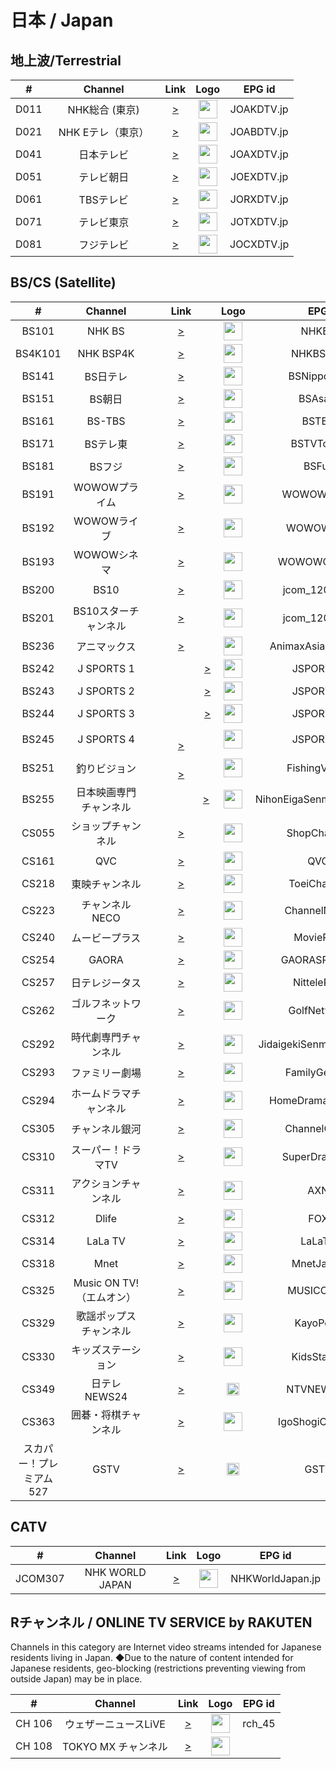 <h1>日本 / Japan</h1>

<h2> 地上波/Terrestrial </h2>

| #  |        Channel        |                                                                                    Link                                                                                     |                                                                                     Logo                                                                                      |         EPG id         |
|:--:|:---------------------:|:---------------------------------------------------------------------------------------------------------------------------------------------------------------------------:|:-----------------------------------------------------------------------------------------------------------------------------------------------------------------------------:|:----------------------:|
| D011  |    NHK総合 (東京) 　    |                                 [>](https://stream01.willfonk.com/live_playlist.m3u8?cid=BS291&r=FHD&ccode=JP&m=d0:20:20:04:35:cc&t=0d6938cb3dcf4b79848bc1753a59daf1)                                                 |                                                           <img height="30" src="https://i.imgur.com/fAZ2BEZ.png"/>                                                            |       JOAKDTV.jp       |
| D021  |    NHK Eテレ（東京） 　   |                         [>](https://stream01.willfonk.com/live_playlist.m3u8?cid=BS292&r=FHD&ccode=JP&m=d0:20:20:04:35:cc&t=0d6938cb3dcf4b79848bc1753a59daf1)                                                 |                                                           <img height="30" src="https://i.imgur.com/WxtftlO.png"/>                                                            |       JOABDTV.jp       |
| D041  |   日本テレビ   |                                                [>](https://stream01.willfonk.com/live_playlist.m3u8?cid=BS294&r=FHD&ccode=JP&m=d0:20:20:04:35:cc&t=0d6938cb3dcf4b79848bc1753a59daf1)                                                 |                                                           <img height="30" src="https://i.imgur.com/ecbM7QS.png"/>                                                            |       JOAXDTV.jp       |
| D051  |    テレビ朝日       |                                           [>](https://stream01.willfonk.com/live_playlist.m3u8?cid=BS295&r=FHD&ccode=JP&m=d0:20:20:04:35:cc&t=0d6938cb3dcf4b79848bc1753a59daf1)                                                 |                                                           <img height="30" src="https://i.imgur.com/5XnMfcR.png"/>                                                            |       JOEXDTV.jp       |
| D061  |    TBSテレビ        |                                           [>](https://stream01.willfonk.com/live_playlist.m3u8?cid=BS296&r=FHD&ccode=JP&m=d0:20:20:04:35:cc&t=0d6938cb3dcf4b79848bc1753a59daf1)                                                 |                                                          <img height="30" src="https://i.imgur.com/jIZ9TlO.png"/> |       JORXDTV.jp       |
| D071  |   テレビ東京       |                                             [>](https://stream01.willfonk.com/live_playlist.m3u8?cid=BS297&r=FHD&ccode=JP&m=d0:20:20:04:35:cc&t=0d6938cb3dcf4b79848bc1753a59daf1)                                                 |                                                           <img height="30" src="https://i.imgur.com/U8jBxEi.png"/>                                                            |       JOTXDTV.jp       |
| D081 |   フジテレビ   |                                                [>](https://stream01.willfonk.com/live_playlist.m3u8?cid=BS298&r=FHD&ccode=JP&m=d0:20:20:04:35:cc&t=0d6938cb3dcf4b79848bc1753a59daf1)                                                 |                                                           <img height="30" src="https://i.imgur.com/epJYc7P.png"/>                                                            |       JOCXDTV.jp       |

<h2> BS/CS (Satellite) </h2>

| # |       Channel        |                                                       Link                                                       |                           Logo                           |    EPG id     |
|:-:|:--------------------:|:----------------------------------------------------------------------------------------------------------------:|:--------------------------------------------------------:|:-------------:|
| BS101 |        NHK BS        |                   [>](https://stream01.willfonk.com/live_playlist.m3u8?cid=BS101&r=FHD&ccode=JP&m=d0:20:20:04:35:cc&t=0d6938cb3dcf4b79848bc1753a59daf1)                   | <img height="30" src="https://i.imgur.com/t0uZcSR.png"/> |   NHKBS.jp    |
| BS4K101 |      NHK BSP4K       |                   [>](https://stream01.willfonk.com/live_playlist.m3u8?cid=BS103&r=FHD&ccode=JP&m=d0:20:20:04:35:cc&t=0d6938cb3dcf4b79848bc1753a59daf1)                   | <img height="30" src="https://i.imgur.com/uvPpFo5.png"/> |  NHKBSP4K.jp  |
| BS141 |       BS日テレ        |                   [>](https://stream01.willfonk.com/live_playlist.m3u8?cid=BS141&r=FHD&ccode=JP&m=d0:20:20:04:35:cc&t=0d6938cb3dcf4b79848bc1753a59daf1)                   | <img height="30" src="https://i.imgur.com/26ATUNc.png"/> | BSNipponTV.jp |
| BS151 |       BS朝日       | [>](https://stream01.willfonk.com/live_playlist.m3u8?cid=BS151&r=FHD&ccode=JP&m=d0:20:20:04:35:cc&t=0d6938cb3dcf4b79848bc1753a59daf1) | <img height="30" src="https://i.imgur.com/Cl68ZMA.png"/> |  BSAsahi.jp   |
| BS161 |        BS-TBS        |                   [>](https://stream01.willfonk.com/live_playlist.m3u8?cid=BS161&r=FHD&ccode=JP&m=d0:20:20:04:35:cc&t=0d6938cb3dcf4b79848bc1753a59daf1)                   | <img height="30" src="https://i.imgur.com/BSt9UG2.png"/> |   BSTBS.jp    |
| BS171 |     BSテレ東      | [>](https://stream01.willfonk.com/live_playlist.m3u8?cid=BS171&r=FHD&ccode=JP&m=d0:20:20:04:35:cc&t=0d6938cb3dcf4b79848bc1753a59daf1) | <img height="30" src="https://i.imgur.com/LsQlNcz.png"/> | BSTVTokyo.jp  |
| BS181 |     BSフジ        |                   [>](https://stream01.willfonk.com/live_playlist.m3u8?cid=BS181&r=FHD&ccode=JP&m=d0:20:20:04:35:cc&t=0d6938cb3dcf4b79848bc1753a59daf1)                   | <img height="30" src="https://i.imgur.com/N4xeDxJ.png"/> |   BSFuji.jp   |
| BS191 |  WOWOWプライム     |    [>](https://stream01.willfonk.com/live_playlist.m3u8?cid=BS191&r=FHD&ccode=JP&m=d0:20:20:04:35:cc&t=0d6938cb3dcf4b79848bc1753a59daf1) | <img height="30" src="https://www.lyngsat.com/logo/tv/ww/wowow_prime.png"/> | WOWOWPrime.jp |
| BS192 |  WOWOWライブ         |     [>](https://stream01.willfonk.com/live_playlist.m3u8?cid=BS192&r=FHD&ccode=JP&m=d0:20:20:04:35:cc&t=0d6938cb3dcf4b79848bc1753a59daf1) |  <img height="30" src="https://www.lyngsat.com/logo/tv/ww/wowow_live.png"/> | WOWOWLive.jp |
| BS193 |  WOWOWシネマ　     |     [>](https://stream01.willfonk.com/live_playlist.m3u8?cid=BS193&r=FHD&ccode=JP&m=d0:20:20:04:35:cc&t=0d6938cb3dcf4b79848bc1753a59daf1) |  <img height="30" src="https://www.lyngsat.com/logo/tv/ww/wowow_cinema.png"/> | WOWOWCinema.jp |
| BS200 |     BS10        |      [>](https://stream01.willfonk.com/live_playlist.m3u8?cid=BS263&r=FHD&ccode=JP&m=d0:20:20:04:35:cc&t=0d6938cb3dcf4b79848bc1753a59daf1) |  <img height="30" src="https://upload.wikimedia.org/wikipedia/commons/thumb/8/8c/Japan_BS10_logo.svg/250px-Japan_BS10_logo.svg.png"/> | jcom_120_110_4 |
| BS201 | BS10スターチャンネル  |      [>](https://stream01.willfonk.com/live_playlist.m3u8?cid=BS200&r=FHD&ccode=JP&m=d0:20:20:04:35:cc&t=0d6938cb3dcf4b79848bc1753a59daf1) |  <img height="30" src="https://i.imgur.com/SN0ED0U.png"/> | jcom_120_200_4 |
| BS236 |  アニマックス　　　　　　 |      [>](https://stream01.willfonk.com/live_playlist.m3u8?cid=BS236&r=FHD&ccode=JP&m=d0:20:20:04:35:cc&t=0d6938cb3dcf4b79848bc1753a59daf1) |  <img height="30" src="https://i.imgur.com/jO0qUvj.png"/> | AnimaxAsia.sg@Japan |
| BS242 |  J SPORTS 1     |　　　　　 [>](https://stream01.willfonk.com/live_playlist.m3u8?cid=BS242&r=FHD&ccode=JP&m=d0:20:20:04:35:cc&t=0d6938cb3dcf4b79848bc1753a59daf1) |  <img height="30" src="https://www.starcat.co.jp/ch/upload/channel/69/jsports1_logo.jpg"/> | JSPORTS1.jp |
| BS243 |  J SPORTS 2     |　　　　　 [>](https://stream01.willfonk.com/live_playlist.m3u8?cid=BS243&r=FHD&ccode=JP&m=d0:20:20:04:35:cc&t=0d6938cb3dcf4b79848bc1753a59daf1) |  <img height="30" src="https://www.starcat.co.jp/ch/upload/channel/70/jsports2_logo.jpg"/> | JSPORTS2.jp |
| BS244 |  J SPORTS 3     |　　　　　 [>](https://stream01.willfonk.com/live_playlist.m3u8?cid=BS244&r=FHD&ccode=JP&m=d0:20:20:04:35:cc&t=0d6938cb3dcf4b79848bc1753a59daf1) |  <img height="30" src="https://www.starcat.co.jp/ch/upload/channel/71/jsports3_logo.jpg"/> | JSPORTS3.jp |
| BS245 |  J SPORTS 4     |　　　　　　 [>](https://stream01.willfonk.com/live_playlist.m3u8?cid=BS245&r=FHD&ccode=JP&m=d0:20:20:04:35:cc&t=0d6938cb3dcf4b79848bc1753a59daf1) |  <img height="30" src="https://www.starcat.co.jp/ch/upload/channel/74/jsports4_logo.jpg"/> | JSPORTS4.jp |
| BS251 |   釣りビジョン      |　　　　　　 [>](https://stream01.willfonk.com/live_playlist.m3u8?cid=BS251&r=FHD&ccode=JP&m=d0:20:20:04:35:cc&t=0d6938cb3dcf4b79848bc1753a59daf1) |  <img height="30" src="https://i.imgur.com/Yc7JvSK.png"/> | FishingVision.jp |
| BS255 | 日本映画専門チャンネル　|　　　　　[>](https://stream01.willfonk.com/live_playlist.m3u8?cid=BS255&r=FHD&ccode=JP&m=d0:20:20:04:35:cc&t=0d6938cb3dcf4b79848bc1753a59daf1) |  <img height="30" src="https://i.imgur.com/HdC3Hdc.png"/> | NihonEigaSenmonChannel.jp |
| CS055 |     ショップチャンネル      |                                                               [>](https://stream3.shopch.jp/HLS/master.m3u8)                                                                |                                                           <img height="30" src="https://i.imgur.com/CCMAF7W.png"/>                                                            |     ShopChannel.jp     |
| CS161 |          QVC          |                                                             [>](https://cdn-live1.qvc.jp/iPhone/1501/1501.m3u8)                                                             |                                                           <img height="30" src="https://i.imgur.com/FznYA39.png"/>                                                            |         QVC.jp         |
| CS218 |  東映チャンネル |                                                          [>](https://stream01.willfonk.com/live_playlist.m3u8?cid=CS218&r=FHD&ccode=JP&m=d0:20:20:04:35:cc&t=0d6938cb3dcf4b79848bc1753a59daf1)                                                                                                                                                                                                                    |       <img height="30" src="https://www.lyngsat-logo.com/logo/tv/tt/toei_channel.png"/>        |  ToeiChannel.jp                         |                                                                                                                                                              
| CS223 | チャンネルNECO  |                                                          [>](https://stream01.willfonk.com/live_playlist.m3u8?cid=CS223&r=FHD&ccode=JP&m=d0:20:20:04:35:cc&t=0d6938cb3dcf4b79848bc1753a59daf1)                                                                                                                                                                                                                    |       <img height="30" src="https://www.lyngsat-logo.com/logo/tv/cc/channel-neco-jp.png"/>        |  ChannelNECO.jp                        |                                                                                                                                                              
| CS240 | ムービープラス  |                                                          [>](https://stream01.willfonk.com/live_playlist.m3u8?cid=CS240&r=FHD&ccode=JP&m=d0:20:20:04:35:cc&t=0d6938cb3dcf4b79848bc1753a59daf1)                                                                                                                                                                                                                    |       <img height="30" src="https://www.lyngsat-logo.com/logo/tv/mm/movie_plus_jp.png"/>        |   MoviePlus.jp                   |                                                                                                                                                              
| CS254 | GAORA  |                                                          [>](https://stream01.willfonk.com/live_playlist.m3u8?cid=CS254&r=FHD&ccode=JP&m=d0:20:20:04:35:cc&t=0d6938cb3dcf4b79848bc1753a59daf1)                                                                                                                                                                                                                    |       <img height="30" src="https://upload.wikimedia.org/wikipedia/commons/thumb/d/d3/GAORA_SPORTS_logo.svg/2560px-GAORA_SPORTS_logo.svg.png"/>        |    GAORASPORTS.jp                                                |                                                                                                                                                              
| CS257 | 日テレジータス  |                                                          [>](https://stream01.willfonk.com/live_playlist.m3u8?cid=CS257&r=FHD&ccode=JP&m=d0:20:20:04:35:cc&t=0d6938cb3dcf4b79848bc1753a59daf1)                                                                                                                                                                                                                    |       <img height="30" src="https://tvguide.myjcom.jp/monomedia/ch_logo/jcom/logo-65406-166-400x400.png"/>        |   NittelePlus.jp               |                                                                                                                                                              
| CS262 | ゴルフネットワーク  |                                                          [>](https://stream01.willfonk.com/live_playlist.m3u8?cid=CS262&r=FHD&ccode=JP&m=d0:20:20:04:35:cc&t=0d6938cb3dcf4b79848bc1753a59daf1)                                                                                                                                                                                                                    |       <img height="30" src="https://i.postimg.cc/sDY2HML1/logo-new.png"/>        |  GolfNetwork.jp                                   |  
| CS292 | 時代劇専門チャンネル  |                                                          [>](https://stream01.willfonk.com/live_playlist.m3u8?cid=CS292&r=FHD&ccode=JP&m=d0:20:20:04:35:cc&t=0d6938cb3dcf4b79848bc1753a59daf1)                                                                                                                                                                                                                    |       <img height="30" src="https://www.lyngsat-logo.com/logo/tv/jj/jidaigeki.png"/>        |   JidaigekiSenmonChannel.jp                                 |  
| CS293 | ファミリー劇場  |                                                          [>](https://stream01.willfonk.com/live_playlist.m3u8?cid=CS293&r=FHD&ccode=JP&m=d0:20:20:04:35:cc&t=0d6938cb3dcf4b79848bc1753a59daf1)                                                                                                                                                                                                                    |       <img height="30" src="https://i.postimg.cc/k5fXKzj3/o023302751417597653027.jpg"/>        |  FamilyGekijyo.jp             |  
| CS294 | ホームドラマチャンネル  |                                                          [>](https://stream01.willfonk.com/live_playlist.m3u8?cid=CS294&r=FHD&ccode=JP&m=d0:20:20:04:35:cc&t=0d6938cb3dcf4b79848bc1753a59daf1)                                                                                                                                                                                                                    |       <img height="30" src="https://www.lyngsat-logo.com/logo/tv/hh/home-drama-channelpng-jp.png"/>        |   HomeDramaChannel.jp                   |  
| CS305 | チャンネル銀河  |                                                          [>](https://stream01.willfonk.com/live_playlist.m3u8?cid=CS305&r=FHD&ccode=JP&m=d0:20:20:04:35:cc&t=0d6938cb3dcf4b79848bc1753a59daf1)                                                                                                                                                                                                                    |       <img height="30" src="https://www.lyngsat-logo.com/logo/tv/cc/channel_ginga.png"/>        |  ChannelGinga.jp                   |  
| CS310 | スーパー！ドラマTV  |                                                          [>](https://stream01.willfonk.com/live_playlist.m3u8?cid=CS310&r=FHD&ccode=JP&m=d0:20:20:04:35:cc&t=0d6938cb3dcf4b79848bc1753a59daf1)                                                                                                                                                                                                                    |       <img height="30" src="https://www.lyngsat-logo.com/logo/tv/ss/super_drama_tv.png"/>        |       SuperDramaTV.jp                  |  
| CS311 | アクションチャンネル  |                                                          [>](https://stream01.willfonk.com/live_playlist.m3u8?cid=CS311&r=FHD&ccode=JP&m=d0:20:20:04:35:cc&t=0d6938cb3dcf4b79848bc1753a59daf1)                                                                                                                                                                                                                    |       <img height="30" src="https://i.imgur.com/K0YyPwC.png"/>        |    AXN.jp                                            |
 | CS312 | Dlife  |                                                        [>](https://stream01.willfonk.com/live_playlist.m3u8?cid=CS312&r=FHD&ccode=JP&m=d0:20:20:04:35:cc&t=0d6938cb3dcf4b79848bc1753a59daf1)                                                                                                                                                                                                                    |       <img height="30" src="https://i.imgur.com/6gJZHPv.png"/>         |   FOX.jp                           |  
| CS314 | LaLa TV  |                                                          [>](https://stream01.willfonk.com/live_playlist.m3u8?cid=CS314&r=FHD&ccode=JP&m=d0:20:20:04:35:cc&t=0d6938cb3dcf4b79848bc1753a59daf1)                                                                                                                                                                                                                    |       <img height="30" src="https://www.lyngsat-logo.com/logo/tv/ll/lala_tv.png"/>        |  LaLaTV.jp                               |  
| CS318 | Mnet  |                                                          [>](https://stream01.willfonk.com/live_playlist.m3u8?cid=BS241&r=FHD&ccode=JP&m=d0:20:20:04:35:cc&t=0d6938cb3dcf4b79848bc1753a59daf1)                                                                                                                                                                                                                    |       <img height="30" src="https://www.lyngsat.com/logo/tv/mm/m_net_jp.png"/>        |     MnetJapan.jp                        |  
| CS325 | Music ON TV!（エムオン） |                                                          [>](https://stream01.willfonk.com/live_playlist.m3u8?cid=CS325&r=FHD&ccode=JP&m=d0:20:20:04:35:cc&t=0d6938cb3dcf4b79848bc1753a59daf1)                                                                                                                                                                                                                    |       <img height="30" src="https://www.lyngsat-logo.com/logo/tv/mm/music_on_tv.png"/>        |    MUSICONTV.jp         |  
| CS329 | 歌謡ポップスチャンネル  |                                                          [>](https://stream01.willfonk.com/live_playlist.m3u8?cid=CS329&r=FHD&ccode=JP&m=d0:20:20:04:35:cc&t=0d6938cb3dcf4b79848bc1753a59daf1)                                                                                                                                                                                                                    |       <img height="30" src="https://www.lyngsat-logo.com/logo/tv/kk/kayo-pops-jp.png"/>        |   KayoPops.jp                      |  
| CS330 | キッズステーション  |                                                          [>](https://stream01.willfonk.com/live_playlist.m3u8?cid=CS330&r=FHD&ccode=JP&m=d0:20:20:04:35:cc&t=0d6938cb3dcf4b79848bc1753a59daf1)                                                                                                                                                                                                                    |       <img height="30" src="https://www.lyngsat-logo.com/logo/tv/kk/kidsstation.png"/>        |   KidsStation.jp                                |  
| CS349 | 日テレNEWS24       |                                              [>](https://stream01.willfonk.com/live_playlist.m3u8?cid=CS349&r=FHD&ccode=JP&m=d0:20:20:04:35:cc&t=0d6938cb3dcf4b79848bc1753a59daf1)                                                             |    <img height="20" src="https://i.imgur.com/Wfu61ZU.png"/>                                           |      NTVNEWS24.jp      |
| CS363 |  囲碁・将棋チャンネル |                                                          [>](https://stream01.willfonk.com/live_playlist.m3u8?cid=CS363&r=FHD&ccode=JP&m=d0:20:20:04:35:cc&t=0d6938cb3dcf4b79848bc1753a59daf1)                                                                                                                                                                                                                    |       <img height="30" src="https://www.lyngsat-logo.com/logo/tv/ii/igoshogi.png"/>        |         IgoShogiChannel.jp              |  
| スカパー！プレミアム527 |         GSTV          | [>](https://gstv-tnz-gsmediastreaming.preview-jpea.channel.media.azure.net/dfd06b62-e9d1-4a7f-bcbb-89d2ecbc82ee/preview.ism/manifest(format=mpd-time-csf,audio-only=false)) |                                                           <img height="20" src="https://i.imgur.com/ECnVG5I.png"/>                                                            |        GSTV.jp         |

<h2> CATV </h2>

| # |       Channel        |                                                       Link                                                       |                           Logo                           |    EPG id     |
|:-:|:--------------------:|:----------------------------------------------------------------------------------------------------------------:|:--------------------------------------------------------:|:-------------:|
| JCOM307  |    NHK WORLD JAPAN    |                                           [>](https://master.nhkworld.jp/nhkworld-tv/playlist/live.m3u8)                                            |                  <img height="30" src="https://upload.wikimedia.org/wikipedia/commons/thumb/8/8d/NHK_World-Japan_TV.svg/512px-NHK_World-Japan_TV.svg.png"/>                   |    NHKWorldJapan.jp    |

<h2> Rチャンネル / ONLINE TV SERVICE by RAKUTEN  </h2>      
Channels in this category are Internet video streams intended for Japanese residents living in Japan.
◆Due to the nature of content intended for Japanese residents, geo-blocking (restrictions preventing viewing from outside Japan) may be in place.

| # |       Channel        |                                                       Link                                                       |                           Logo                           |    EPG id     |
|:-:|:--------------------:|:----------------------------------------------------------------------------------------------------------------:|:--------------------------------------------------------:|:-------------:|
| CH 106 | ウェザーニュースLiVE      |                                           [>](https://rch01e-alive-hls.akamaized.net/38fb45b25cdb05a1/out/v1/4e907bfabc684a1dae10df8431a84d21/index.m3u8)                                            |                  <img height="30" src="https://channel.rakuten.co.jp/service/img/logo/chlogo-with-number/106_whethernews.png"/>                   |  rch_45     |
| CH 108 | TOKYO MX チャンネル      |                                           [>](https://cdn-uw2-prod.tsv2.amagi.tv/linear/amg01287-rakutentvjapan-tokyomx-cmaf-rakutenjp/playlist.m3u8)                                            |                  <img height="30" src="https://channel.rakuten.co.jp/service/img/logo/chlogo-with-number/108_mx.png"/>                   |      |
